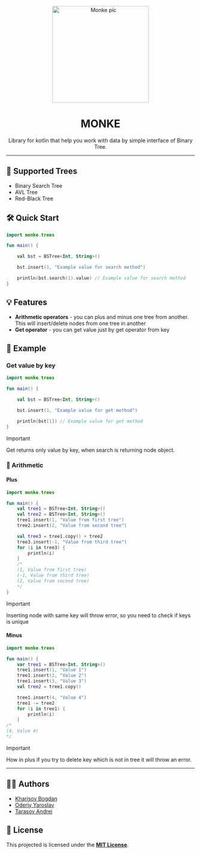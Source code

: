 <p align="center"><img src="https://i.imgur.com/ZNsaOXf.jpeg" height="258" alt="Monke pic" /> </p>
<h1 align="center">MONKE</h1>
<p align="center">Library for kotlin that help you work with data by simple interface of Binary Tree.</p>

<hr>

## 🌲 Supported Trees

* Binary Search Tree
* AVL Tree
* Red-Black Tree

## 🛠️ Quick Start

```kotlin
import monke.trees

fun main() {

    val bst = BSTree<Int, String>()

    bst.insert(1, "Example value for search method")

    println(bst.search(1).value) // Example value for search method
}
```

## 💡 Features

* <b>Arithmetic operators</b> - you can plus and minus one tree from another. This will insert/delete nodes from one
  tree in another
* <b>Get operator</b> - you can get value just by get operator from key

## 📃 Example

### Get value by key

```kotlin
import monke.trees

fun main() {

    val bst = BSTree<Int, String>()

    bst.insert(1, "Example value for get method")

    println(bst[1]) // Example value for get method
}
```

> [!IMPORTANT]
>
>Get returns only value by key, when search is returning node object.

### 🧮 Arithmetic

#### Plus

```kotlin
import monke.trees

fun main() {
    val tree1 = BSTree<Int, String>()
    val tree2 = BSTree<Int, String>()
    tree1.insert(1, "Value from first tree")
    tree2.insert(2, "Value from second tree")

    val tree3 = tree1.copy() + tree2
    tree3.insert(-1, "Value from third tree")
    for (i in tree3) {
        println(i)
    }
    /*
    (1, Value from first tree)
    (-1, Value from third tree)
    (2, Value from second tree)
    */
}
```

> [!IMPORTANT]
>
>Inserting node with same key will throw error, so you need to check if keys is unique

#### Minus

```kotlin
import monke.trees

fun main() {
    var tree1 = BSTree<Int, String>()
    tree1.insert(1, "Value 1")
    tree1.insert(2, "Value 2")
    tree1.insert(3, "Value 3")
    val tree2 = tree1.copy()

    tree1.insert(4, "Value 4")
    tree1 -= tree2
    for (i in tree1) {
        println(i)
    }
/*
(4, Value 4)
*/
```

> [!IMPORTANT]
>
> How in plus if you try to delete key which is not in tree it will throw an error.

<hr>

## 👨‍💻 Authors

* [Kharisov Bogdan](https://github.com/lospollosenjoyer)
* [Oderiy Yaroslav](https://github.com/XRenso)
* [Tarasov Andrei](https://github.com/TheFollan)

## 🪪 License

This projected is licensed under the [<b>MIT License</b>](LICENSE).